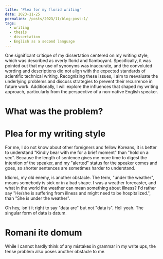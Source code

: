 ```yaml
---
title: 'Plea for my florid writing'
date: 2023-11-25
permalink: /posts/2023/11/blog-post-1/
tags:
  - writing
  - thesis
  - dissertation
  - English as a second language
---
```


One significant critique of my dissertation centered on my writing style, which was described as overly florid and flamboyant. Specifically, it was pointed out that my use of synonyms was inaccurate, and the convoluted wording and descriptions did not align with the expected standards of scientific technical writing. Recognizing these issues, I aim to reevaluate the underlying problems and discuss strategies to prevent their recurrence in future work. Additionally, I will explore the influences that shaped my writing approach, particularly from the perspective of a non-native English speaker.

What was the problem?
======

Plea for my writing style
======

For me, I do not know about other foreigners and fellow Koreans, it is better to understand "Kindly bear with me for a brief moment" than "hold on a sec". Because the length of sentence gives me more time to digest the intention of the speaker, and my "alerted" status for the speaker comes and goes, so shorter sentences are sometimes harder to understand. 

Idioms, my old enemy, is another obstacle. The term, "under the weather", means somebody is sick or in a bad shape. I was a weather forecaster, and what in the world the weather can mean something about illness? I'd rather say "He/she is suffering from illness and might need to be hospitalized.", than "She is under the weather".

Oh hey, isn't it right to say "data are" but not "data is". Hell yeah. The singular form of data is datum. 

Romani ite domum
======

While I cannot hardly think of any mistakes in grammar in my write ups, the tense problem also poses another obstacle to me. 
